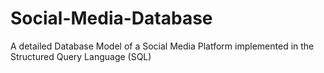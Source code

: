 # Social-Media-Database
A detailed Database Model of a Social Media Platform implemented in the Structured Query Language (SQL)
